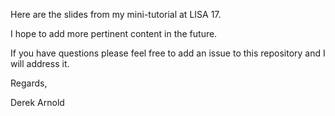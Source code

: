 Here are the slides from my mini-tutorial at LISA 17. 

I hope to add more pertinent content in the future. 

If you have questions please feel free to add an issue to this repository and I will address it.

Regards, 

Derek Arnold
